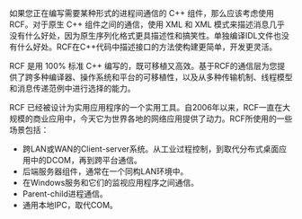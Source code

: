 如果您正在编写需要某种形式的进程间通信的 C++ 组件，那么应该考虑使用 RCF。对于原生 C++ 组件之间的通信，使用 XML 和 XML 模式来描述消息几乎没有什么好处，因为原生序列化格式更具描述性和搞笑性。单独编译IDL文件也没有什么好处。RCF在C++代码中描述接口的方法使构建更简单，开发更灵活。

RCF 是用 100% 标准 C++ 编写的，既可移植又高效。基于RCF的通信层为您提供了跨多种编译器、操作系统和平台的可移植性，以及从多种传输机制、线程模型和消息传递范例中进行选择的能力。

RCF 已经被设计为实用应用程序的一个实用工具。自2006年以来，RCF一直在大规模的商业应用中，今天它为世界各地的网络应用提供了动力。RCF所使用的一些场景包括：
- 跨LAN或WAN的Client-server系统。从工业过程控制，到取代分布式桌面应用中的DCOM，再到跨平台通信。
- 后端服务器组件，通常在一个同构LAN环境中。
- 在Windows服务和它们的监视应用程序之间通信。
- Parent-child进程通信。
- 通用本地IPC，取代COM。
